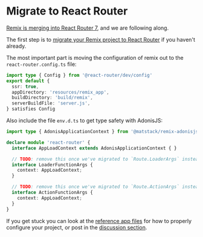 # Migrate to React Router

[Remix is merging into React Router 7](https://remix.run/blog/react-router-v7), and we are following along.

The first step is to [migrate your Remix project to React Router](https://reactrouter.com/upgrading/remix) if you haven't already.

The most important part is moving the configuration of remix out to the `react-router.config.ts` file:

```ts
import type { Config } from '@react-router/dev/config'
export default {
  ssr: true,
  appDirectory: 'resources/remix_app',
  buildDirectory: 'build/remix',
  serverBuildFile: 'server.js',
} satisfies Config
```

Also include the file `env.d.ts` to get type safety with AdonisJS:

```ts
import type { AdonisApplicationContext } from '@matstack/remix-adonisjs/types';

declare module 'react-router' {
  interface AppLoadContext extends AdonisApplicationContext { }

  // TODO: remove this once we've migrated to `Route.LoaderArgs` instead for our loaders
  interface LoaderFunctionArgs {
    context: AppLoadContext;
  }

  // TODO: remove this once we've migrated to `Route.ActionArgs` instead for our actions
  interface ActionFunctionArgs {
    context: AppLoadContext;
  }
}
```

If you get stuck you can look at the [reference app files](https://github.com/jarle/remix-adonisjs/tree/main/packages/reference-app) for how to properly configure your project, or post in the [discussion section](https://github.com/jarle/remix-adonisjs/discussions).